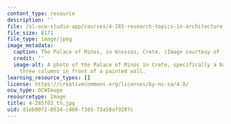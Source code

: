 ```yaml
---
content_type: resource
description: ''
file: /ol-ocw-studio-app/courses/4-285-research-topics-in-architecture-citizen-centered-design-of-open-governance-systems-fall-2002/d1eb00720534c408f38573a58af9207c_4-285f02_th.jpg
file_size: 8171
file_type: image/jpeg
image_metadata:
  caption: The Palace of Minos, in Knossos, Crete. (Image courtesy of [AICT](http://arthist.cla.umn.edu/aict/).)
  credit: ''
  image-alt: A photo of the Palace of Minos in Crete, specifically a balcony with
    three columns in front of a painted wall.
learning_resource_types: []
license: https://creativecommons.org/licenses/by-nc-sa/4.0/
ocw_type: OCWImage
resourcetype: Image
title: 4-285f02_th.jpg
uid: d1eb0072-0534-c408-f385-73a58af9207c
---
```

